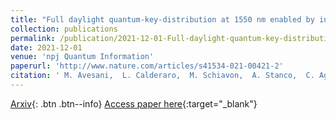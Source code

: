 ```yaml
---
title: "Full daylight quantum-key-distribution at 1550 nm enabled by integrated silicon photonics"
collection: publications
permalink: /publication/2021-12-01-Full-daylight-quantum-key-distribution-at-1550-nm-enabled-by-integrated-silicon-photonics
date: 2021-12-01
venue: 'npj Quantum Information'
paperurl: 'http://www.nature.com/articles/s41534-021-00421-2'
citation: ' M. Avesani,  L. Calderaro,  M. Schiavon,  A. Stanco,  C. Agnesi,  A. Santamato,  M. Zahidy,  A. Scriminich,  G. Foletto,  G. Contestabile,  M. Chiesa,  D. Rotta,  M. Artiglia,  A. Montanaro,  M. Romagnoli,  V. Sorianello,  F. Vedovato,  G. Vallone,  P. Villoresi, &quot;Full daylight quantum-key-distribution at 1550 nm enabled by integrated silicon photonics.&quot; npj Quantum Information, 2021.'
---
```

[Arxiv](https://arxiv.org/abs/1907.10039){: .btn .btn--info}
[Access paper here](http://www.nature.com/articles/s41534-021-00421-2){:target="_blank"}
